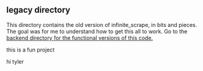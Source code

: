 
## legacy directory
This directory contains the old version of infinite_scrape, in bits and pieces. The goal was for me to understand how to get this all to work. Go to the [backend directory for the functional versions of this code.](https://github.com/quantumbagel/infinite_scrape/tree/master/backend)

this is a fun project

hi tyler
